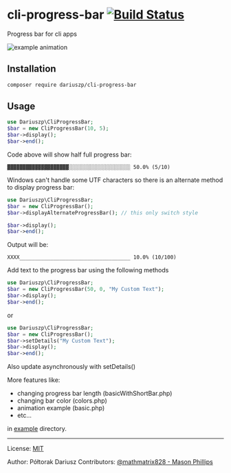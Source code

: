 # cli-progress-bar [![Build Status](https://travis-ci.org/azjezz/cli-progress-bar.png?branch=master)](https://travis-ci.org/azjezz/cli-progress-bar)
Progress bar for cli apps

![example animation](examples/img/terminal.gif)

## Installation

```bash
composer require dariuszp/cli-progress-bar
```

## Usage

```php
use Dariuszp\CliProgressBar;
$bar = new CliProgressBar(10, 5);
$bar->display();
$bar->end();
```

Code above will show half full progress bar:

```
▓▓▓▓▓▓▓▓▓▓▓▓▓▓▓▓▓▓▓▓░░░░░░░░░░░░░░░░░░░░ 50.0% (5/10)
```

Windows can't handle some UTF characters so there is an alternate method to display progress bar:

```php
use Dariuszp\CliProgressBar;
$bar = new CliProgressBar();
$bar->displayAlternateProgressBar(); // this only switch style

$bar->display();
$bar->end();
```

Output will be:

```
XXXX____________________________________ 10.0% (10/100)
```

Add text to the progress bar using the following methods
```php
use Dariuszp\CliProgressBar;
$bar = new CliProgressBar(50, 0, "My Custom Text");
$bar->display();
$bar->end();
```
or
```php
use Dariuszp\CliProgressBar;
$bar = new CliProgressBar();
$bar->setDetails("My Custom Text");
$bar->display();
$bar->end();
```

Also update asynchronously with setDetails()

More features like:
- changing progress bar length (basicWithShortBar.php)
- changing bar color (colors.php)
- animation example (basic.php)
- etc...

in [example](examples/) directory.

----

License: [MIT](https://opensource.org/licenses/MIT)

Author: Półtorak Dariusz
Contributors: [@mathmatrix828 - Mason Phillips](https://github.com/mathmatrix828/)
